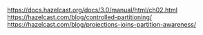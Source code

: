 https://docs.hazelcast.org/docs/3.0/manual/html/ch02.html
https://hazelcast.com/blog/controlled-partitioning/
https://hazelcast.com/blog/projections-joins-partition-awareness/
